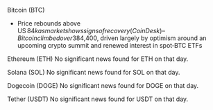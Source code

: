 Bitcoin (BTC)

- Price rebounds above US $84 k as market shows signs of recovery (CoinDesk)
   – Bitcoin climbed over 3% to above US $84,400, driven largely by optimism around an upcoming crypto summit and renewed interest in spot‑BTC ETFs

Ethereum (ETH)
 No significant news found for ETH on that day.

Solana (SOL)
 No significant news found for SOL on that day.

Dogecoin (DOGE)
 No significant news found for DOGE on that day.

Tether (USDT)
 No significant news found for USDT on that day.